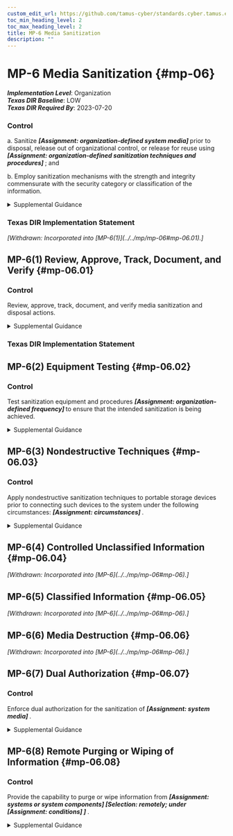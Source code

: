 ```yaml
---
custom_edit_url: https://github.com/tamus-cyber/standards.cyber.tamus.edu/tree/main/static/content/tamus.edu/TAMUS_profile.xml
toc_min_heading_level: 2
toc_max_heading_level: 2
title: MP-6 Media Sanitization
description: ""
---
```


# MP-6 Media Sanitization {#mp-06}

_**Implementation Level**_: Organization\
_**Texas DIR Baseline**_: LOW\
_**Texas DIR Required By**_: 2023-07-20

### Control

a. Sanitize <strong> <em>[Assignment: organization-defined system media]</em> </strong> prior to disposal, release out of organizational control, or release for reuse using <strong> <em>[Assignment: organization-defined sanitization techniques and procedures]</em> </strong> ; and

b. Employ sanitization mechanisms with the strength and integrity commensurate with the security category or classification of the information.

<details>
  <summary>Supplemental Guidance</summary>

Media sanitization applies to all digital and non-digital system media subject to disposal or reuse, whether or not the media is considered removable. Examples include digital media in scanners, copiers, printers, notebook computers, workstations, network components, mobile devices, and non-digital media (e.g., paper and microfilm). The sanitization process removes information from system media such that the information cannot be retrieved or reconstructed. Sanitization techniques—including clearing, purging, cryptographic erase, de-identification of personally identifiable information, and destruction—prevent the disclosure of information to unauthorized individuals when such media is reused or released for disposal. Organizations determine the appropriate sanitization methods, recognizing that destruction is sometimes necessary when other methods cannot be applied to media requiring sanitization. Organizations use discretion on the employment of approved sanitization techniques and procedures for media that contains information deemed to be in the public domain or publicly releasable or information deemed to have no adverse impact on organizations or individuals if released for reuse or disposal. Sanitization of non-digital media includes destruction, removing a classified appendix from an otherwise unclassified document, or redacting selected sections or words from a document by obscuring the redacted sections or words in a manner equivalent in effectiveness to removing them from the document. NSA standards and policies control the sanitization process for media that contains classified information. NARA policies control the sanitization process for controlled unclassified information.

</details>

### Texas DIR Implementation Statement

<prop xmlns="http://csrc.nist.gov/ns/oscal/1.0" name="status" value="withdrawn">
               <em>[Withdrawn: Incorporated into [MP-6(1)](../../mp/mp-06#mp-06.01).]</em>
            </prop>
            

## MP-6(1) Review, Approve, Track, Document, and Verify {#mp-06.01}

### Control

Review, approve, track, document, and verify media sanitization and disposal actions.

<details>
  <summary>Supplemental Guidance</summary>

Organizations review and approve media to be sanitized to ensure compliance with records retention policies. Tracking and documenting actions include listing personnel who reviewed and approved sanitization and disposal actions, types of media sanitized, files stored on the media, sanitization methods used, date and time of the sanitization actions, personnel who performed the sanitization, verification actions taken and personnel who performed the verification, and the disposal actions taken. Organizations verify that the sanitization of the media was effective prior to disposal.

</details>

### Texas DIR Implementation Statement

## MP-6(2) Equipment Testing {#mp-06.02}

### Control

Test sanitization equipment and procedures <strong> <em>[Assignment: organization-defined frequency]</em> </strong> to ensure that the intended sanitization is being achieved.

<details>
  <summary>Supplemental Guidance</summary>

Testing of sanitization equipment and procedures may be conducted by qualified and authorized external entities, including federal agencies or external service providers.

</details>

## MP-6(3) Nondestructive Techniques {#mp-06.03}

### Control

Apply nondestructive sanitization techniques to portable storage devices prior to connecting such devices to the system under the following circumstances: <strong> <em>[Assignment: circumstances]</em> </strong>.

<details>
  <summary>Supplemental Guidance</summary>

Portable storage devices include external or removable hard disk drives (e.g., solid state, magnetic), optical discs, magnetic or optical tapes, flash memory devices, flash memory cards, and other external or removable disks. Portable storage devices can be obtained from untrustworthy sources and contain malicious code that can be inserted into or transferred to organizational systems through USB ports or other entry portals. While scanning storage devices is recommended, sanitization provides additional assurance that such devices are free of malicious code. Organizations consider nondestructive sanitization of portable storage devices when the devices are purchased from manufacturers or vendors prior to initial use or when organizations cannot maintain a positive chain of custody for the devices.

</details>

## MP-6(4) Controlled Unclassified Information {#mp-06.04}

<prop xmlns="http://csrc.nist.gov/ns/oscal/1.0" name="status" value="withdrawn">
               <em>[Withdrawn: Incorporated into [MP-6](../../mp/mp-06#mp-06).]</em>
            </prop>
            

## MP-6(5) Classified Information {#mp-06.05}

<prop xmlns="http://csrc.nist.gov/ns/oscal/1.0" name="status" value="withdrawn">
               <em>[Withdrawn: Incorporated into [MP-6](../../mp/mp-06#mp-06).]</em>
            </prop>
            

## MP-6(6) Media Destruction {#mp-06.06}

<prop xmlns="http://csrc.nist.gov/ns/oscal/1.0" name="status" value="withdrawn">
               <em>[Withdrawn: Incorporated into [MP-6](../../mp/mp-06#mp-06).]</em>
            </prop>
            

## MP-6(7) Dual Authorization {#mp-06.07}

### Control

Enforce dual authorization for the sanitization of <strong> <em>[Assignment: system media]</em> </strong>.

<details>
  <summary>Supplemental Guidance</summary>

Organizations employ dual authorization to help ensure that system media sanitization cannot occur unless two technically qualified individuals conduct the designated task. Individuals who sanitize system media possess sufficient skills and expertise to determine if the proposed sanitization reflects applicable federal and organizational standards, policies, and procedures. Dual authorization also helps to ensure that sanitization occurs as intended, protecting against errors and false claims of having performed the sanitization actions. Dual authorization may also be known as two-person control. To reduce the risk of collusion, organizations consider rotating dual authorization duties to other individuals.

</details>

## MP-6(8) Remote Purging or Wiping of Information {#mp-06.08}

### Control

Provide the capability to purge or wipe information from <strong> <em>[Assignment: systems or system components]</em> </strong> <strong> <em>[Selection: remotely; under <strong> <em>[Assignment: conditions]</em> </strong> ]</em> </strong>.

<details>
  <summary>Supplemental Guidance</summary>

Remote purging or wiping of information protects information on organizational systems and system components if systems or components are obtained by unauthorized individuals. Remote purge or wipe commands require strong authentication to help mitigate the risk of unauthorized individuals purging or wiping the system, component, or device. The purge or wipe function can be implemented in a variety of ways, including by overwriting data or information multiple times or by destroying the key necessary to decrypt encrypted data.

</details>


